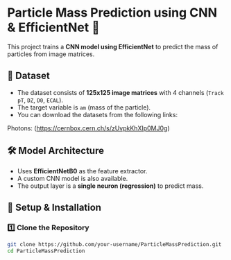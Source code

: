 # Particle Mass Prediction using CNN & EfficientNet 🚀

This project trains a **CNN model using EfficientNet** to predict the mass of particles from image matrices.

## 📌 Dataset
- The dataset consists of **125x125 image matrices** with 4 channels (`Track pT`, `DZ`, `D0`, `ECAL`).
- The target variable is `am` (mass of the particle).
- You can download the datasets from the following links:

Photons: (https://cernbox.cern.ch/s/zUvpkKhXIp0MJ0g)

## 🛠 Model Architecture
- Uses **EfficientNetB0** as the feature extractor.
- A custom CNN model is also available.
- The output layer is a **single neuron (regression)** to predict mass.

## 🔧 Setup & Installation
### 1️⃣ Clone the Repository
```bash
git clone https://github.com/your-username/ParticleMassPrediction.git
cd ParticleMassPrediction
